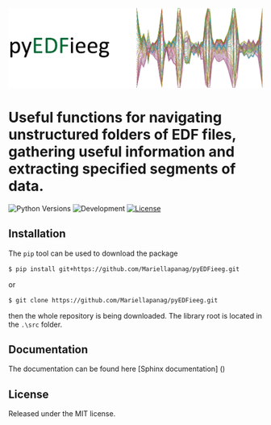 
![Image](./GitpageImages/frontimage.png)

# Useful functions for navigating unstructured folders of EDF files, gathering useful information and extracting specified segments of data.

![Python Versions](https://img.shields.io/badge/python-3.8+-blue)
![Development](https://img.shields.io/badge/development-active-green.svg)
[![License](https://img.shields.io/github/license/mariellaPanag/pyEDFieeg.svg)](https://github.com/Mariellapanag/pyEDFieeg/blob/main/LICENSE)

## Installation

The ```pip``` tool can be used to download the package

```bash
$ pip install git+https://github.com/Mariellapanag/pyEDFieeg.git
```
or

```bash
$ git clone https://github.com/Mariellapanag/pyEDFieeg.git
```
then the whole repository is being downloaded. The library root is located in the ```.\src``` folder.

## Documentation

The documentation can be found here [Sphinx documentation] ()





## License

Released under the MIT license.



